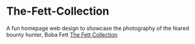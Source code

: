 # The-Fett-Collection
A fun homepage web design to showcase the photography of the feared bounty hunter, Boba Fett
<a href="https://the-fett-collection.netlify.app/">The Fett Collection</a>

